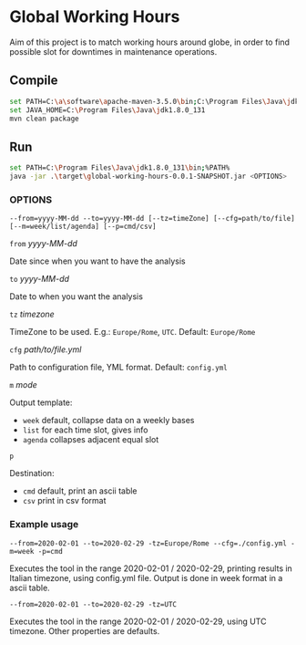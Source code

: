 # Global Working Hours

Aim of this project is to match working hours around globe, in order to find possible slot for downtimes in maintenance operations.

## Compile

```bash
set PATH=C:\a\software\apache-maven-3.5.0\bin;C:\Program Files\Java\jdk1.8.0_131\bin;%PATH%
set JAVA_HOME=C:\Program Files\Java\jdk1.8.0_131
mvn clean package
```

## Run

```bash
set PATH=C:\Program Files\Java\jdk1.8.0_131\bin;%PATH%
java -jar .\target\global-working-hours-0.0.1-SNAPSHOT.jar <OPTIONS>
```

### OPTIONS


`--from=yyyy-MM-dd --to=yyyy-MM-dd [--tz=timeZone] [--cfg=path/to/file] [--m=week/list/agenda] [--p=cmd/csv]`

`from` _yyyy-MM-dd_

Date since when you want to have the analysis

`to` _yyyy-MM-dd_

Date to when you want the analysis

`tz` _timezone_

TimeZone to be used. E.g.: `Europe/Rome`, `UTC`.  Default: `Europe/Rome`

`cfg` _path/to/file.yml_

Path to configuration file, YML format. Default: `config.yml`

`m` _mode_

Output template:

  - `week` default, collapse data on a weekly bases
  - `list` for each time slot, gives info
  - `agenda` collapses adjacent equal slot

`p`

Destination:

  - `cmd` default, print an ascii table
  - `csv` print in csv format

### Example usage

`--from=2020-02-01 --to=2020-02-29 -tz=Europe/Rome --cfg=./config.yml -m=week -p=cmd`

Executes the tool in the range 2020-02-01 / 2020-02-29, printing results in Italian timezone, using config.yml file. Output is done in week format in a ascii table.

`--from=2020-02-01 --to=2020-02-29 -tz=UTC`

Executes the tool in the range 2020-02-01 / 2020-02-29, using UTC timezone. Other properties are defaults.
